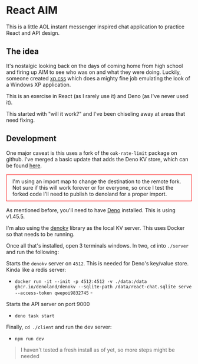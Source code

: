 # React AIM

This is a little AOL instant messenger inspired chat application to practice React and API design.

## The idea

It's nostalgic looking back on the days of coming home from high school and firing up AIM to see who
was on and what they were doing. Luckily, someone created
[xp.css](https://botoxparty.github.io/XP.css/) which does a mighty fine job emulating the look of a
Windows XP application.

This is an exercise in React (as I rarely use it) and Deno (as I've never used it).

This started with "will it work?" and I've been chiseling away at areas that need fixing.

## Development

One major caveat is this uses a fork of the `oak-rate-limit` package on github. I've merged a basic
update that adds the Deno KV store, which can be found
[here](https://github.com/itsthesteve/oak-rate-limit).

<div style="padding: .6rem 1rem; margin: 1rem 0; color: brick; border: 1px solid red">
I'm using an import map to change the destination to the remote fork. Not sure if this will work
forever or for everyone, so once I test the forked code I'll need to publish to denoland for a
proper import.
</div>

As mentioned before, you'll need to have
[Deno](https://docs.deno.com/runtime/manual/getting_started/installation/) installed. This is using
v1.45.5.

I'm also using the [denokv](https://github.com/denoland/denokv) library as the local KV server. This
uses Docker so that needs to be running.

Once all that's installed, open 3 terminals windows. In two, `cd` into `./server` and run the
following:

Starts the `denokv` server on `4512`. This is needed for Deno's key/value store. Kinda like a redis
server:

- `docker run -it --init -p 4512:4512 -v ./data:/data ghcr.io/denoland/denokv --sqlite-path /data/react-chat.sqlite serve --access-token qwepoi9832745` -

Starts the API server on port 9000

- `deno task start`

Finally, `cd ./client` and run the dev server:

- `npm run dev`

> I haven't tested a fresh install as of yet, so more steps might be needed
